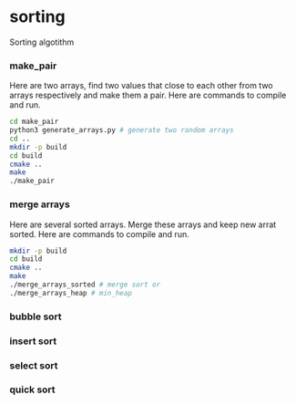 # sorting
Sorting algotithm

### make_pair
Here are two arrays, find two values that close to each other from two arrays respectively and make them a pair. Here are commands to compile and run.
```bash
cd make_pair
python3 generate_arrays.py # generate two random arrays
cd ..
mkdir -p build
cd build
cmake ..
make
./make_pair
```

### merge arrays
Here are several sorted arrays. Merge these arrays and keep new arrat sorted. Here are commands to compile and run.
```bash
mkdir -p build
cd build
cmake ..
make
./merge_arrays_sorted # merge sort or 
./merge_arrays_heap # min_heap
```

### bubble sort

### insert sort

### select sort

### quick sort